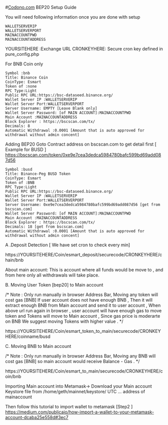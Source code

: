 #[Codono.com](https://codono.com) BEP20 Setup Guide

You will need following information once you are done with setup 
```
WALLETSERVERIP
WALLETSERVERPORT
MAINACCOUNTPWD
MAINACCOUNTADDRESS
```
YOURSITEHERE :Exchange URL
CRONKEYHERE: Secure cron key defined in pure_config.php


For BNB Coin only
```
Symbol :bnb
Title: Binance Coin
CoinType: Esmart
Token of :none
RPC Type:Light
Public RPC URL:https://bsc-dataseed.binance.org/
Wallet Server IP :WALLETSERVERIP
Wallet Server Port:WALLETSERVERPORT
Server Username: EMPTY [Leave Blank only]
Wallet Server Password: [of MAIN ACCOUNT]:MAINACCOUNTPWD
Main Account :MAINACCOUNTADDRESS
Block Explorer : https://bscscan.com/tx/
Decimals: 8
Automatic Withdrawal :0.0001 [Amount that is auto approved for withdrawal without admin concent]
```

Adding BEP20
Goto Contract address on bscscan.com to get detail first [ Example for BUSD ]
https://bscscan.com/token/0xe9e7cea3dedca5984780bafc599bd69add087d56


```
Symbol :busd
Title: Binance-Peg BUSD Token
CoinType: Esmart
Token of :BNB
RPC Type:Light
Public RPC URL:https://bsc-dataseed.binance.org/
Wallet Server IP :WALLETSERVERIP
Wallet Server Port:WALLETSERVERPORT
Server Username: 0xe9e7cea3dedca5984780bafc599bd69add087d56 [get from bscscan.com]
Wallet Server Password: [of MAIN ACCOUNT]:MAINACCOUNTPWD
Main Account :MAINACCOUNTADDRESS
Block Explorer : https://bscscan.com/tx/
Decimals: 18 [get from bscscan.com]
Automatic Withdrawal :0.0001 [Amount that is auto approved for withdrawal without admin concent]
```


A .Deposit Detection [ We have set cron to check every min]

https://YOURSITEHERE/Coin/esmart_deposit/securecode/CRONKEYHERE/chain/bnb

About main account: This is account where all funds would be move to , and from here only all withdrawals will take place.

B. Moving User Token [bep20] to Main account 

/* Note :
Only run manually in browser Address Bar, Moving any token will cost gas [BNB] If user account does not have enough BNB , Then it will extract enough BNB from Main account and send it to user account , When above url run again in browser , user account will have enough gas to move token and Tokens will move to Main account , Since gas price is moderarte on BNB We suggest moving Tokens with higher value . 
*/

https://YOURSITEHERE/Coin/esmart_token_to_main/securecode/CRONKEYHERE/coinname/busd




C. Moving BNB to Main account 

/* Note :
Only run manually in browser Address Bar, Moving any BNB will cost gas [BNB] so main account would receive Balance - Gas  . 
*/

https://YOURSITEHERE/Coin/esmart_to_main/securecode/CRONKEYHERE/coin/bnb



Importing Main account into Metamask->
Download your Main account Keystore file from /home/geth/mainnet/keystore/ UTC ... address of mainaccount

Then follow this tutorial to import wallet to metamask [Step2 ]
https://medium.com/publicaio/how-import-a-wallet-to-your-metamask-account-dcaba25e558d#3ec7
